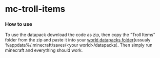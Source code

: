 # mc-troll-items
### How to use
To use the datapack download the code as zip, then copy the "Troll Items" folder from the zip and paste it into your [world datapacks folder](https://minecraft.fandom.com/wiki/Data_Pack#Usage)(ussualy %appdata%/.minecraft/saves/\<your world\>/datapacks). Then simply run minecraft and everything should work.
